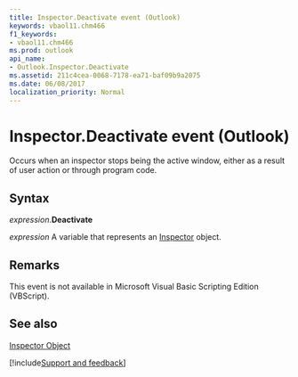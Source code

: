 ```yaml
---
title: Inspector.Deactivate event (Outlook)
keywords: vbaol11.chm466
f1_keywords:
- vbaol11.chm466
ms.prod: outlook
api_name:
- Outlook.Inspector.Deactivate
ms.assetid: 211c4cea-0068-7178-ea71-baf09b9a2075
ms.date: 06/08/2017
localization_priority: Normal
---
```



# Inspector.Deactivate event (Outlook)

Occurs when an inspector stops being the active window, either as a result of user action or through program code.


## Syntax

_expression_.**Deactivate**

_expression_ A variable that represents an [Inspector](Outlook.Inspector.md) object.


## Remarks

This event is not available in Microsoft Visual Basic Scripting Edition (VBScript).


## See also


[Inspector Object](Outlook.Inspector.md)

[!include[Support and feedback](~/includes/feedback-boilerplate.md)]